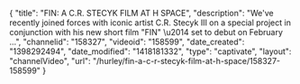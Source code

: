 {
    "title": "FIN: A C.R. STECYK FILM AT H SPACE",
    "description": "We've recently joined forces with iconic artist C.R. Stecyk III on a special project in conjunction with his new short film \"FIN\" \u2014 set to debut on February ...",
    "channelid": "158327",
    "videoid": "158599",
    "date_created": "1398292494",
    "date_modified": "1418181332",
    "type": "captivate",
    "layout": "channelVideo",
    "url": "\/hurley\/fin-a-c-r-stecyk-film-at-h-space\/158327-158599"
}